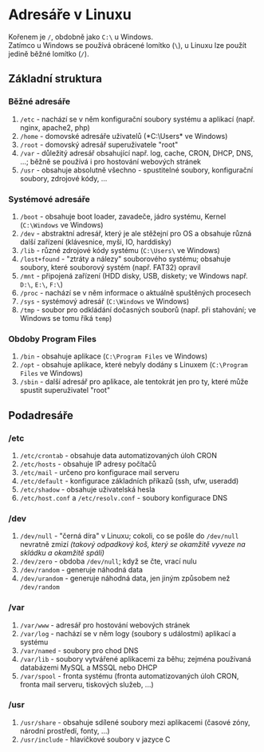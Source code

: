 # Adresáře v Linuxu
Kořenem je `/`, obdobně jako `C:\` u Windows.\
Zatímco u Windows se používá obrácené lomítko (`\`), u Linuxu lze použít jedině běžné lomítko (`/`).

## Základní struktura
### Běžné adresáře
1. `/etc` - nachází se v něm konfigurační soubory systému a aplikací (např. nginx, apache2, php)
1. `/home` - domovské adresáře uživatelů (*C:\Users\* ve Windows)
1. `/root` - domovský adresář superuživatele "root"
1. `/var` - důležitý adresář obsahující např. log, cache, CRON, DHCP, DNS, ...; běžně se používá i pro hostování webových stránek
1. `/usr` - obsahuje absolutně všechno - spustitelné soubory, konfigurační soubory, zdrojové kódy, ...

### Systémové adresáře
1. `/boot` - obsahuje boot loader, zavadeče, jádro systému, Kernel (`C:\Windows` ve Windows)
1. `/dev` - abstraktní adresář, který je ale stěžejní pro OS a obsahuje různá další zařízení (klávesnice, myši, IO, harddisky)
1. `/lib` - různé zdrojové kódy systému (`C:\Users\` ve Windows)
1. `/lost+found` - "ztráty a nálezy" souborového systému; obsahuje soubory, které souborový systém (např. FAT32) opravil
1. `/mnt` - připojená zařízení (HDD disky, USB, diskety; ve Windows např. `D:\`, `E:\`, `F:\`)
1. `/proc` - nachází se v něm informace o aktuálně spuštěných procesech
1. `/sys` - systémový adresář (`C:\Windows` ve Windows)
1. `/tmp` - soubor pro odkládání dočasných souborů (např. při stahování; ve Windows se tomu říká `temp`)

### Obdoby Program Files
1. `/bin` - obsahuje aplikace (`C:\Program Files` ve Windows)
1. `/opt` - obsahuje aplikace, které nebyly dodány s Linuxem (`C:\Program Files` ve Windows)
1. `/sbin` - další adresář pro aplikace, ale tentokrát jen pro ty, které může spustit superuživatel "root"

## Podadresáře
### /etc
1. `/etc/crontab` - obsahuje data automatizovaných úloh CRON
1. `/etc/hosts` - obsahuje IP adresy počítačů
1. `/etc/mail` - určeno pro konfigurace mail serveru
1. `/etc/default` - konfigurace základních příkazů (ssh, ufw, useradd)
1. `/etc/shadow` - obsahuje uživatelská hesla
1. `/etc/host.conf` a `/etc/resolv.conf` - soubory konfigurace DNS

### /dev
1. `/dev/null` - "černá díra" v Linuxu; cokoli, co se pošle do `/dev/null` nevratně zmizí *(takový odpadkový koš, který se okamžitě vyveze na skládku a okamžitě spálí)*
1. `/dev/zero` - obdoba `/dev/null`; když se čte, vrací nulu
1. `/dev/random` - generuje náhodná data
1. `/dev/urandom` - generuje náhodná data, jen jiným způsobem než `/dev/random`

### /var
1. `/var/www` - adresář pro hostování webových stránek
1. `/var/log` - nachází se v něm logy (soubory s událostmi) aplikací a systému
1. `/var/named` - soubory pro chod DNS
1. `/var/lib` - soubory vytvářené aplikacemi za běhu; zejména používaná databázemi MySQL a MSSQL nebo DHCP
1. `/var/spool` - fronta systému (fronta automatizovaných úloh CRON, fronta mail serveru, tiskových služeb, ...)

### /usr
1. `/usr/share` - obsahuje sdílené soubory mezi aplikacemi (časové zóny, národní prostředí, fonty, ...)
1. `/usr/include` - hlavičkové soubory v jazyce C
